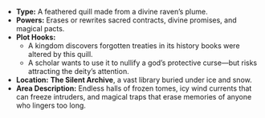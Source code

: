 - **Type:** A feathered quill made from a divine raven’s plume.
- **Powers:** Erases or rewrites sacred contracts, divine promises, and magical pacts.
- **Plot Hooks:**
    - A kingdom discovers forgotten treaties in its history books were altered by this quill.
    - A scholar wants to use it to nullify a god’s protective curse—but risks attracting the deity’s attention.
- **Location:** **The Silent Archive**, a vast library buried under ice and snow.
- **Area Description:** Endless halls of frozen tomes, icy wind currents that can freeze intruders, and magical traps that erase memories of anyone who lingers too long.